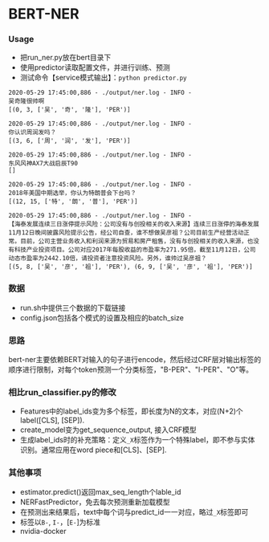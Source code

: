 # BERT-NER

### Usage

* 把run_ner.py放在bert目录下
* 使用predictor读取配置文件，并进行训练、预测
* 测试命令【service模式输出】：`python predictor.py`
```
2020-05-29 17:45:00,886 - ./output/ner.log - INFO - 
吴奇隆很帅啊
[(0, 3, ['吴', '奇', '隆'], 'PER')]

2020-05-29 17:45:00,886 - ./output/ner.log - INFO - 
你认识周润发吗？
[(3, 6, ['周', '润', '发'], 'PER')]

2020-05-29 17:45:00,886 - ./output/ner.log - INFO - 
东风风神AX7大战启辰T90
[]

2020-05-29 17:45:00,886 - ./output/ner.log - INFO - 
2018年美国中期选举，你认为特朗普会下台吗？
[(12, 15, ['特', '朗', '普'], 'PER')]

2020-05-29 17:45:00,886 - ./output/ner.log - INFO - 
【海泰发展连续三日涨停提示风险：公司没有与创投相关的收入来源】连续三日涨停的海泰发展11月12日晚间披露风险提示公告，经公司自查，谁不想做吴彦祖？公司目前生产经营活动正常。目前，公司主营业务收入和利润来源为贸易和房产租售，没有与创投相关的收入来源，也没有科技产业投资项目。公司对应2017年每股收益的市盈率为271.95倍，截至11月12日，公司动态市盈率为2442.10倍，请投资者注意投资风险。另外，谁帅过吴彦祖？
[(5, 8, ['吴', '彦', '祖'], 'PER'), (6, 9, ['吴', '彦', '祖'], 'PER')]
```

### 数据

* run.sh中提供三个数据的下载链接
* config.json包括各个模式的设置及相应的batch_size

### 思路

bert-ner主要依赖BERT对输入的句子进行encode，然后经过CRF层对输出标签的顺序进行限制，对每个token预测一个分类标签，"B-PER"、"I-PER"、"O"等。

### 相比run_classifier.py的修改

* Features中的label_ids变为多个标签，即长度为N的文本，对应(N+2)个label([CLS], [SEP]).
* create_model变为get_sequence_output, 接入CRF模型
* 生成label_ids时的补充策略：定义`_X`标签作为一个特殊label，即不参与实体识别。通常应用在word piece和[CLS]、[SEP].

### 其他事项

* estimator.predict()返回max_seq_length个lable_id
* NERFastPredictor，免去每次预测重新加载模型
* 在预测出来结果后，text中每个词与predict_id一一对应，略过`_X`标签即可
* 标签以`B-`, `I-`，[`E-`]为标准
* nvidia-docker